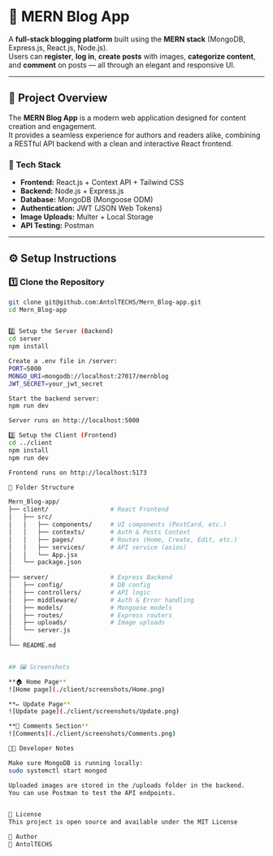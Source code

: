 # 📰 MERN Blog App

A **full-stack blogging platform** built using the **MERN stack** (MongoDB, Express.js, React.js, Node.js).  
Users can **register**, **log in**, **create posts** with images, **categorize content**, and **comment** on posts — all through an elegant and responsive UI.

---

## 🚀 Project Overview

The **MERN Blog App** is a modern web application designed for content creation and engagement.  
It provides a seamless experience for authors and readers alike, combining a RESTful API backend with a clean and interactive React frontend.

### 🧩 Tech Stack
- **Frontend:** React.js + Context API + Tailwind CSS
- **Backend:** Node.js + Express.js
- **Database:** MongoDB (Mongoose ODM)
- **Authentication:** JWT (JSON Web Tokens)
- **Image Uploads:** Multer + Local Storage
- **API Testing:** Postman

---

## ⚙️ Setup Instructions

### 1️⃣ Clone the Repository
```bash
git clone git@github.com:AntolTECHS/Mern_Blog-app.git
cd Mern_Blog-app


2️⃣ Setup the Server (Backend)
cd server
npm install

Create a .env file in /server:
PORT=5000
MONGO_URI=mongodb://localhost:27017/mernblog
JWT_SECRET=your_jwt_secret

Start the backend server:
npm run dev

Server runs on http://localhost:5000

3️⃣ Setup the Client (Frontend)
cd ../client
npm install
npm run dev

Frontend runs on http://localhost:5173

🧩 Folder Structure

Mern_Blog-app/
├── client/                 # React Frontend
│   ├── src/
│   │   ├── components/     # UI components (PostCard, etc.)
│   │   ├── contexts/       # Auth & Posts Context
│   │   ├── pages/          # Routes (Home, Create, Edit, etc.)
│   │   ├── services/       # API service (axios)
│   │   └── App.jsx
│   └── package.json
│
├── server/                 # Express Backend
│   ├── config/             # DB config
│   ├── controllers/        # API logic
│   ├── middleware/         # Auth & Error handling
│   ├── models/             # Mongoose models
│   ├── routes/             # Express routers
│   ├── uploads/            # Image uploads
│   └── server.js
│
└── README.md


## 🖼 Screenshots

**🏠 Home Page**  
![Home page](./client/screenshots/Home.png)

**✏️ Update Page**  
![Update page](./client/screenshots/Update.png)

**💬 Comments Section**  
![Comments](./client/screenshots/Comments.png)

🧑‍💻 Developer Notes

Make sure MongoDB is running locally:
sudo systemctl start mongod

Uploaded images are stored in the /uploads folder in the backend.
You can use Postman to test the API endpoints.


🧾 License
This project is open source and available under the MIT License

🤝 Author
👤 AntolTECHS

